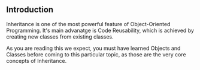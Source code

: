 ## Introduction

Inheritance is one of the most powerful feature of Object-Oriented Programming. It's main advanatge is Code Reusability, which is achieved by creating new classes from existing classes.

As you are reading this we expect, you must have learned Objects and Classes before coming to this particular topic, as those are the very core concepts of Inheritance.
